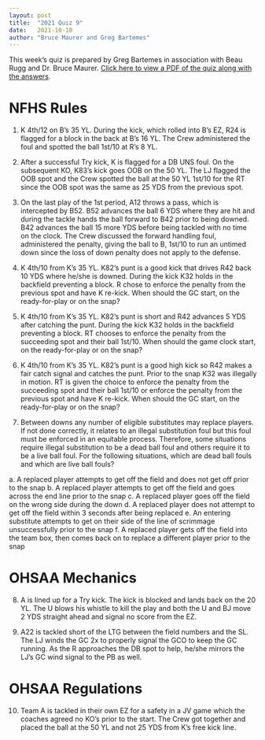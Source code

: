 ```yaml
---
layout: post
title:  "2021 Quiz 9"
date:   2021-10-10
author: "Bruce Maurer and Greg Bartemes"
---
```


This week’s quiz is prepared by Greg Bartemes in association with Beau Rugg
and Dr. Bruce Maurer. [Click here to view a PDF of the quiz along with the
answers](https://storage.googleapis.com/ohsaa-websites/quizzes/2021/2021-quiz-9.pdf).

<!--more-->

# NFHS Rules

1. K 4th/12 on B’s 35 YL. During the kick, which rolled into B’s EZ, R24 is
   flagged for a block in the back at B’s 16 YL. The Crew administered the foul
and spotted the ball 1st/10 at R’s 8 YL.

2. After a successful Try kick, K is flagged for a DB UNS foul. On the
   subsequent KO, K83’s kick goes OOB on the 50 YL. The LJ flagged the OOB spot
and the Crew spotted the ball at the 50 YL 1st/10 for the RT since the OOB spot
was the same as 25 YDS from the previous spot.

3. On the last play of the 1st period, A12 throws a pass, which is intercepted
   by B52. B52 advances the ball 6 YDS where they are hit and during the tackle
hands the ball forward to B42 prior to being downed. B42 advances the ball 15
more YDS before being tackled with no time on the clock. The Crew discussed the
forward handling foul, administered the penalty, giving the ball to B, 1st/10 to
run an untimed down since the loss of down penalty does not apply to the
defense.

4. K 4th/10 from K’s 35 YL. K82’s punt is a good kick that drives R42 back 10
   YDS where he/she is downed. During the kick K32 holds in the backfield
preventing a block. R chose to enforce the penalty from the previous spot and
have K re-kick. When should the GC start, on the ready-for-play or on the snap?

5. K 4th/10 from K’s 35 YL. K82’s punt is short and R42 advances 5 YDS after
   catching the punt. During the kick K32 holds in the backfield preventing a
block. RT chooses to enforce the penalty from the succeeding spot and their ball
1st/10. When should the game clock start, on the ready-for-play or on the snap?

6. K 4th/10 from K’s 35 YL. K82’s punt is a good high kick so R42 makes a fair
   catch signal and catches the punt. Prior to the snap K32 was illegally in
motion. RT is given the choice to enforce the penalty from the succeeding spot
and their ball 1st/10 or enforce the penalty from the previous spot and have K
re-kick. When should the GC start, on the ready-for-play or on the snap?

7. Between downs any number of eligible substitutes may replace players. If not
   done correctly, it relates to an illegal substitution foul but this foul must
be enforced in an equitable process. Therefore, some situations require illegal
substitution to be a dead ball foul and others require it to be a live ball
foul. For the following situations, which are dead ball fouls and which are live
ball fouls?

a. A replaced player attempts to get off the field and does not get off prior to
the snap
b. A replaced player attempts to get off the field and goes across the end line
prior to the snap
c. A replaced player goes off the field on the wrong side during the down
d. A replaced player does not attempt to get off the field within 3 seconds
after being replaced
e. An entering substitute attempts to get on their side of the line of scrimmage
unsuccessfully prior to the
snap
f. A replaced player gets off the field into the team box, then comes back on to
replace a different player
prior to the snap

# OHSAA Mechanics

8. A is lined up for a Try kick. The kick is blocked and lands back on the 20
   YL. The U blows his whistle to kill the play and both the U and BJ move 2 YDS
straight ahead and signal no score from the EZ.

9. A22 is tackled short of the LTG between the field numbers and the SL. The LJ
   winds the GC 2x to properly signal the GCO to keep the GC running. As the R
approaches the DB spot to help, he/she mirrors the LJ’s GC wind signal to the PB
as well.

# OHSAA Regulations

10. Team A is tackled in their own EZ for a safety in a JV game which the
    coaches agreed no KO’s prior to the start. The Crew got together and placed
the ball at the 50 YL and not 25 YDS from K’s free kick line.
